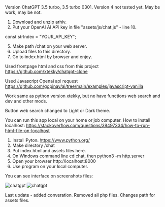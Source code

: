Version ChatGPT 3.5 turbo, 3.5 turbo 0301. Version 4 not tested yet.
May be work, may be not.

1) Download and unzip arhiv. 
3) Put your OpenAI AI API key in file "assets/js/chat.js" - line 10. 
 
const strIndex = "YOUR_API_KEY";

5) Make path /chat on your web server.
6) Upload files to this directory.
7) Go to index.html by browser and enjoy.


Used frontpage html and css from this project
https://github.com/xtekky/chatgpt-clone

Used Javascript Openai api request
https://github.com/gopinav/ai/tree/main/examples/javascript-vanilla

Work same as python version xtekky, but no have functions web search and dev and other mods.

Button web search changed to Light or Dark theme.

You can run this app local on your home or job computer.
How to install localhost:
https://stackoverflow.com/questions/38497334/how-to-run-html-file-on-localhost
1) Install Pyton. https://www.python.org/
2) Make directory /chat
3) Put index.html and assets files here.
4) On Windows command line cd chat, then python3 -m http.server
5) Open your browser http://localhost:8000
6) Use program on your local computer.

You can see interface on screenshots files:

<img src="https://github.com/alexsky177/chatgpt/blob/main/screen_light.png?raw=true" alt="chatgpt"/>
<img src="https://github.com/alexsky177/chatgpt/blob/main/screen_dark.png?raw=true" alt="chatgpt"/>

Last update - added converation. 
Removed all php files.
Changes path for assets files.
